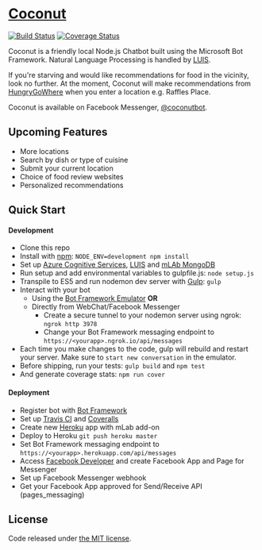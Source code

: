 # [Coconut](https://www.messenger.com/t/coconutbot)

[![Build Status](https://travis-ci.org/lyzs90/Coconut.svg?branch=master)](https://travis-ci.org/lyzs90/Coconut) [![Coverage Status](https://coveralls.io/repos/github/lyzs90/Coconut/badge.svg?branch=master)](https://coveralls.io/github/lyzs90/Coconut?branch=master)

Coconut is a friendly local Node.js Chatbot built using the Microsoft Bot Framework. Natural Language Processing is handled by [LUIS](https://www.luis.ai/).

If you're starving and would like recommendations for food in the vicinity, look no further. At the moment, Coconut will make recommendations from [HungryGoWhere](www.hungrygowhere.com) when you enter a location e.g. Raffles Place.  

Coconut is available on Facebook Messenger, [@coconutbot](https://www.messenger.com/t/coconutbot).

## Upcoming Features

- More locations
- Search by dish or type of cuisine
- Submit your current location
- Choice of food review websites
- Personalized recommendations

## Quick Start  

#### Development

- Clone this repo
- Install with [npm](https://www.npmjs.com): `NODE_ENV=development npm install`
- Set up [Azure Cognitive Services](https://azure.microsoft.com/en-us/services/cognitive-services/), [LUIS](https://www.luis.ai/) and [mLAb MongoDB](https://mlab.com/)
- Run setup and add environmental variables to gulpfile.js: `node setup.js`
- Transpile to ES5 and run nodemon dev server with [Gulp](http://gulpjs.com/): `gulp`
- Interact with your bot
    - Using the [Bot Framework Emulator](https://docs.botframework.com/en-us/tools/bot-framework-emulator/) **OR**
    - Directly from WebChat/Facebook Messenger
        - Create a secure tunnel to your nodemon server using ngrok: `ngrok http 3978`
        - Change your Bot Framework messaging endpoint to `https://<yourapp>.ngrok.io/api/messages`
- Each time you make changes to the code, gulp will rebuild and restart your server. Make sure to `start new conversation` in the emulator.
- Before shipping, run your tests: `gulp build` and `npm test`
- And generate coverage stats: `npm run cover`

#### Deployment

- Register bot with [Bot Framework](https://dev.botframework.com/)
- Set up [Travis CI](https://travis-ci.org/) and [Coveralls](https://coveralls.io/)
- Create new [Heroku](https://www.heroku.com/) app with mLab add-on
- Deploy to Heroku `git push heroku master`
- Set Bot Framework messaging endpoint to `https://<yourapp>.herokuapp.com/api/messages`
- Access [Facebook Developer](https://developers.facebook.com/) and create Facebook App and Page for Messenger
- Set up Facebook Messenger webhook
- Get your Facebook App approved for Send/Receive API (pages_messaging)

## License

Code released under [the MIT license](https://github.com/lyzs90/Coconut/blob/master/LICENSE).
